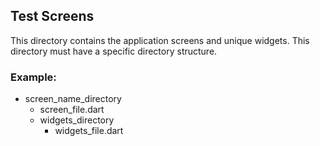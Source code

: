 ## Test Screens

This directory contains the application screens and unique widgets. 
This directory must have a specific directory structure.

### Example: 
* screen_name_directory
  * screen_file.dart
  * widgets_directory
    * widgets_file.dart
